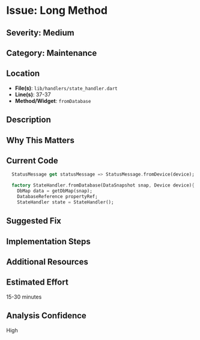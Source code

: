 # Issue: Long Method

## Severity: Medium

## Category: Maintenance

## Location
- **File(s)**: `lib/handlers/state_handler.dart`
- **Line(s)**: 37-37
- **Method/Widget**: `fromDatabase`

## Description


## Why This Matters


## Current Code
```dart
  StatusMessage get statusMessage => StatusMessage.fromDevice(device);

  factory StateHandler.fromDatabase(DataSnapshot snap, Device device){
    DbMap data = getDbMap(snap);
    DatabaseReference propertyRef;
    StateHandler state = StateHandler();
```

## Suggested Fix


## Implementation Steps


## Additional Resources


## Estimated Effort
15-30 minutes

## Analysis Confidence
High
